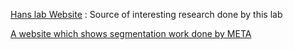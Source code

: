 [Hans lab Website](https://hanlab.mit.edu/) : Source of interesting research done by this lab

[A website which shows segmentation work done by META](https://segment-anything.com/)
